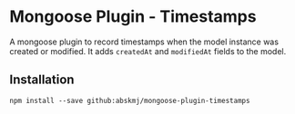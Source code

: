 # Mongoose Plugin - Timestamps
A mongoose plugin to record timestamps when the model instance was created or modified. It adds `createdAt` and `modifiedAt` fields to the model.

## Installation
```
npm install --save github:abskmj/mongoose-plugin-timestamps
```
